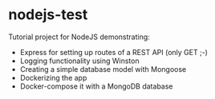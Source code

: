 # nodejs-test

Tutorial project for NodeJS demonstrating:
- Express for setting up routes of a REST API (only GET ;-)
- Logging functionality using Winston
- Creating a simple database model with Mongoose
- Dockerizing the app
- Docker-compose it with a MongoDB database 